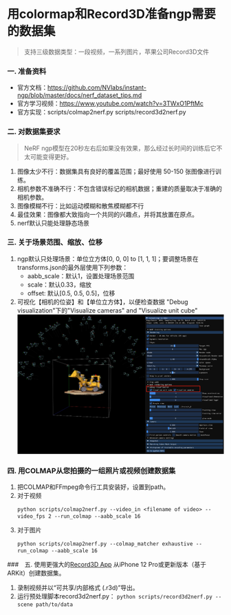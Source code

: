# 用colormap和Record3D准备ngp需要的数据集
> 支持三级数据类型：一段视频，一系列图片，苹果公司Record3D文件

### 一. 准备资料
- 官方文档：https://github.com/NVlabs/instant-ngp/blob/master/docs/nerf_dataset_tips.md
- 官方学习视频：https://www.youtube.com/watch?v=3TWxO1PftMc
- 官方实现：scripts/colmap2nerf.py  scripts/record3d2nerf.py 

### 二. 对数据集要求
> NeRF ngp模型在20秒左右后如果没有效果，那么经过长时间的训练后它不太可能变得更好。
1. 图像太少不行：数据集具有良好的覆盖范围；最好使用 50-150 张图像进行训练。
2. 相机参数不准确不行：不包含错误标记的相机数据；重建的质量取决于准确的相机参数。
3. 图像模糊不行：比如运动模糊和散焦模糊都不行
4. 最佳效果：图像都大致指向一个共同的兴趣点，并将其放置在原点。
5. nerf默认只能处理静态场景

### 三. 关于场景范围、缩放、位移
1. ngp默认只处理场景：单位立方体[0, 0, 0] to [1, 1, 1]；要调整场景在transforms.json的最外层使用下列参数：
    - aabb_scale：默认1，设置处理场景范围
    - scale：默认0.33，缩放
    - offset: 默认[0.5, 0.5, 0.5]，位移
2. 可视化【相机的位姿】和【单位立方体】，以便检查数据
"Debug visualization"下的"Visualize cameras" and "Visualize unit cube"
![](.images/27f82a44.png)

### 四. 用COLMAP从您拍摄的一组照片或视频创建数据集
1. 把COLMAP和FFmpeg命令行工具安装好，设置到path。
2. 对于视频
    ```
    python scripts/colmap2nerf.py --video_in <filename of video> --video_fps 2 --run_colmap --aabb_scale 16
    ```
3. 对于图片
   ```
   python scripts/colmap2nerf.py --colmap_matcher exhaustive --run_colmap --aabb_scale 16
   ```
###　五. 使用更强大的[Record3D App](https://record3d.app) 从iPhone 12 Pro或更新版本（基于 ARKit）创建数据集。 
1. 录制视频并以“可共享/内部格式 (.r3d)”导出。
2. 运行预处理脚本record3d2nerf.py：
```python scripts/record3d2nerf.py --scene path/to/data```




